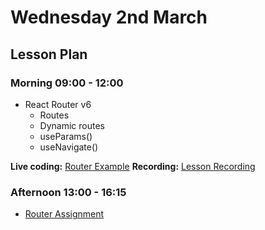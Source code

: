 # Wednesday 2nd March

## Lesson Plan

### Morning 09:00 - 12:00

+ React Router v6
  + Routes
  + Dynamic routes
  + useParams()
  + useNavigate()

**Live coding:** [Router Example](https://github.com/GillesDCI/router-example-class)
**Recording:** [Lesson Recording](https://drive.google.com/file/d/1QYp9TUiXU7ELIp6OZlQG8kgNgb28oTc1/view?usp=sharing)

### Afternoon 13:00 - 16:15

+ [Router Assignment](https://github.com/GillesDCI/router-assignment)

